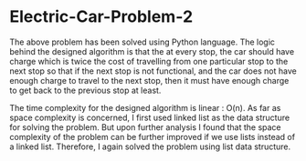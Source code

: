 # Electric-Car-Problem-2


The above problem has been solved using Python language. The logic behind the designed
algorithm is that the at every stop, the car should have charge which is twice the cost of
travelling from one particular stop to the next stop so that if the next stop is not functional, and
the car does not have enough charge to travel to the next stop, then it must have enough
charge to get back to the previous stop at least.


The time complexity for the designed algorithm
is linear : O(n). As far as space complexity is concerned, I first used linked list as the data
structure for solving the problem. But upon further analysis I found that the space complexity
of the problem can be further improved if we use lists instead of a linked list. Therefore, I
again solved the problem using list data structure.



